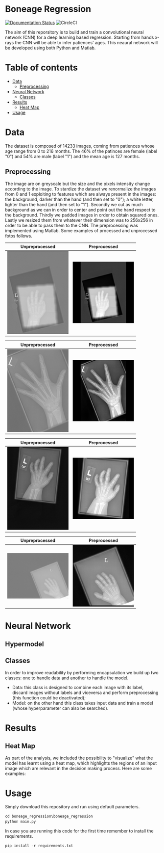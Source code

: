 # Boneage Regression

[![Documentation Status](https://readthedocs.org/projects/boneage-regression/badge/?version=latest)](https://boneage-regression.readthedocs.io/en/latest/?badge=latest)
![CircleCI](https://circleci.com/gh/MoseGuerini/boneage_regression/tree/main.svg?style=shield)

The aim of this reporsitory is to build and train a convolutional neural network (CNN) for a deep learning based regression. Starting from hands x-rays the CNN will be able to infer patiences' ages. This neaural network will be developed using both Python and Matlab.
# Table of contents
+ [Data](#Data)
  + [Preprocessing](#Preprocessing)
+ [Neural Network](#Neural_Network)
  + [Classes](#Classes)
+ [Results](#Results)
  + [Heat Map](#Heat_Map)
+ [Usage](#Usage)  


# Data
The dataset is composed of 14233 images, coming from patiences whose age range from 0 to 216 months. The 46% of the patinces are female (label "0") and 54% are male (label "1") and the mean age is 127 months. 

## Preprocessing
The image are on greyscale but the size and the pixels intensity change according to the image. To stardize the dataset we renormalize the images from 0 and 1 exploiting to features which are always present in the images: the background, darker than the hand (and then set to "0"); a white letter, lighter than the hand (and then set to "1"). 
Secondly we cut as much background as we can in order to center and point out the hand respect to the background. 
Thirdly we padded images in order to obtain squared ones.
Lastly we resized them from whatever their dimension was to 256x256 in order to be able to pass them to the CNN.
The preprocessing was implemented using Matlab.
Some examples of processed and unprocessed fotos follows.

<div align="center">

| **Unpreprocessed** | **Preprocessed** |
|--------------------|------------------|
| <img src="example_images/no_preprocessing/1378.png" alt="No Preprocessing" width="200"> | <img src="example_images/preprocessing/1378.png" alt="Preprocessing" width="200"> |

</div>

<div align="center">

| **Unpreprocessed** | **Preprocessed** |
|--------------------|------------------|
| <img src="example_images/no_preprocessing/1478.png" alt="No Preprocessing" width="200"> | <img src="example_images/preprocessing/1478.png" alt="Preprocessing" width="200"> |

</div>

<div align="center">

| **Unpreprocessed** | **Preprocessed** |
|--------------------|------------------|
| <img src="example_images/no_preprocessing/1399.png" alt="No Preprocessing" width="200"> | <img src="example_images/preprocessing/1399.png" alt="Preprocessing" width="200"> |

</div>

<div align="center">

| **Unpreprocessed** | **Preprocessed** |
|--------------------|------------------|
| <img src="example_images/no_preprocessing/1418.png" alt="No Preprocessing" width="200"> | <img src="example_images/preprocessing/1418.png" alt="Preprocessing" width="200"> |

</div>

# Neural Network

## Hypermodel

## Classes
In order to improve readability by performing encapsulation we build up two classes: one to handle data and another to handle the model.
- Data: this class is designed to combine each image with its label, discard images without labels and viceversa and perform preprocessing (this function could be deactivated);
- Model: on the other hand this class takes input data and train a model (whose hyperparameter can also be searched).

# Results 
## Heat Map
As part of the analysis, we included the possibility to "visualize" what the model has learnt using a heat map, which highlights the regions of an input image  which are relevant in the decision making process.
Here are some examples:

# Usage
Simply download this repository and run using default parameters.
```python
cd boneage_regression\boneage_regression
python main.py
```
In case you are running this code for the first time remember to install the requirements.
```python
pip install -r requirements.txt
```




